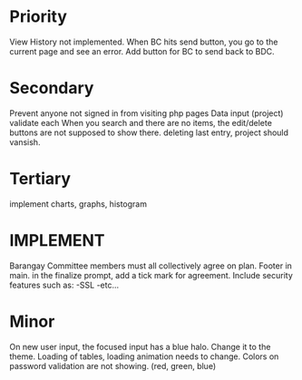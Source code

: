 # Priority
View History not implemented.
When BC hits send button, you go to the current page and see an error.
Add button for BC to send back to BDC.

# Secondary
Prevent anyone not signed in from visiting php pages
Data input (project) validate each
When you search and there are no items, the edit/delete buttons are not supposed to show there.
deleting last entry, project should vansish.

# Tertiary
implement charts, graphs, histogram


# IMPLEMENT
Barangay Committee members must all collectively agree on plan.
Footer in main.
in the finalize prompt, add a tick mark for agreement.
Include security features such as:
    -SSL
    -etc...

# Minor
On new user input, the focused input has a blue halo. Change it to the theme.
Loading of tables, loading animation needs to change.
Colors on password validation are not showing. (red, green, blue)